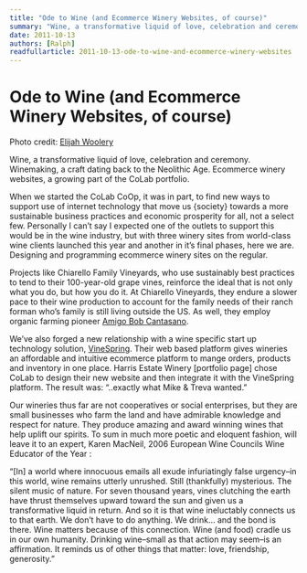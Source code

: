 ```yaml
---
title: "Ode to Wine (and Ecommerce Winery Websites, of course)"
summary: "Wine, a transformative liquid of love, celebration and ceremony. Winemaking, a craft dating back to the Neolithic Age. Ecommerce winery websites, a growing part of the CoLab portfolio."
date: 2011-10-13
authors: [Ralph]
readfullarticle: 2011-10-13-ode-to-wine-and-ecommerce-winery-websites
---
```


# Ode to Wine (and Ecommerce Winery Websites, of course)

Photo credit: [Elijah Woolery](http://www.innovationendeavors.com/runway)

Wine, a transformative liquid of love, celebration and ceremony. Winemaking, a craft dating back to the Neolithic Age. Ecommerce winery websites, a growing part of the CoLab portfolio.

When we started the CoLab CoOp, it was in part, to find new ways to support use of internet technology that move us {society} towards a more sustainable business practices and economic prosperity for all, not a select few. Personally I can’t say I expected one of the outlets to support this would be in the wine industry, but with three winery sites from world-class wine clients launched this year and another in it’s final phases, here we are. Designing and programming ecommerce winery sites on the regular.

Projects like Chiarello Family Vineyards, who use sustainably best practices to tend to their 100-year-old grape vines, reinforce the ideal that is not only what you do, but how you do it. At Chiarello Vineyards, they endure a slower pace to their wine production to account for the family needs of their ranch forman who’s family is still living outside the US. As well, they employ organic farming pioneer [Amigo Bob Cantasano](http://www.chiarellovineyards.com/sustainable-farming-practices.php).

We’ve also forged a new relationship with a wine specific start up technology solution, [VineSpring](http://vinespring.com/). Their web based platform gives wineries an affordable and intuitive ecommerce platform to mange orders, products and inventory in one place. Harris Estate Winery [portfolio page] chose CoLab to design their new website and then integrate it with the VineSpring platform. The result was: “..exactly what Mike & Treva wanted.”

Our wineries thus far are not cooperatives or social enterprises, but they are small businesses who farm the land and have admirable knowledge and respect for nature. They produce amazing and award winning wines that help uplift our spirits. To sum in much more poetic and eloquent fashion, will leave it to an expert, Karen MacNeil, 2006 European Wine Councils Wine Educator of the Year :

“[In] a world where innocuous emails all exude infuriatingly false urgency–in this world, wine remains utterly unrushed. Still (thankfully) mysterious. The silent music of nature. For seven thousand years, vines clutching the earth have thrust themselves upward toward the sun and given us a transformative liquid in return. And so it is that wine ineluctably connects us to that earth. We don’t have to do anything. We drink… and the bond is there. Wine matters because of this connection. Wine (and food) cradle us in our own humanity. Drinking wine–small as that action may seem–is an affirmation. It reminds us of other things that matter: love, friendship, generosity.”
